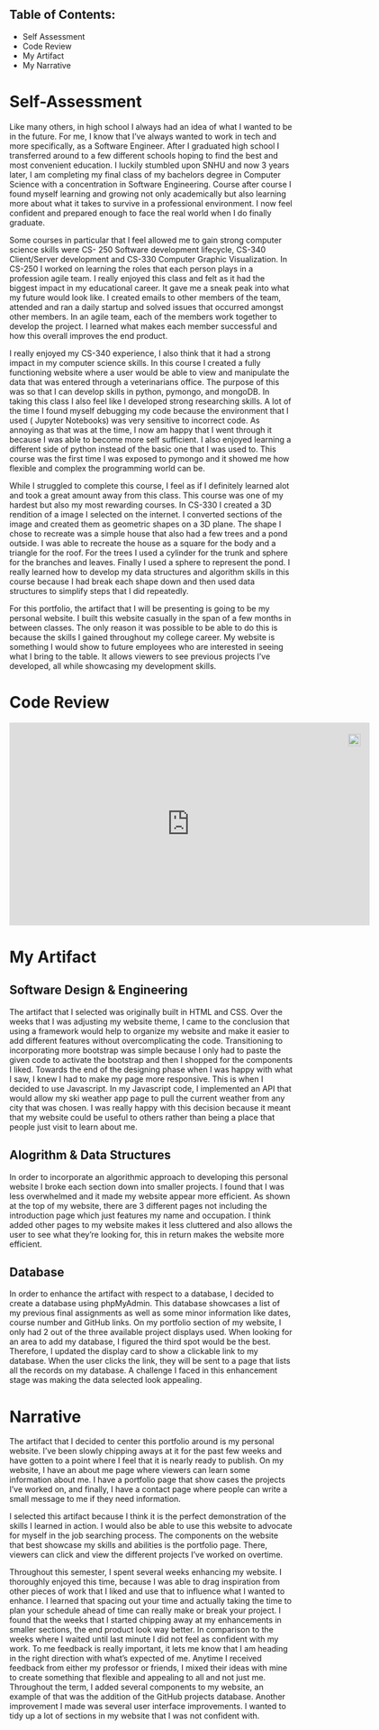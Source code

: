 ## Table of Contents:
- Self Assessment
- Code Review
- My Artifact
- My Narrative

# Self-Assessment

Like many others, in high school I always had an idea of what I wanted to be in the future. For me, I know that I’ve always wanted to work in tech and more specifically, as a Software Engineer. After I graduated high school I transferred around to a few different schools hoping to find the best and most convenient education. I luckily stumbled upon SNHU and now 3 years later, I am completing my final class of my bachelors degree in Computer Science with a concentration in Software Engineering. Course after course I found myself learning and growing not only academically but also learning more about what it takes to survive in a professional environment. I now feel confident and prepared enough to face the real world when I do finally graduate. 

Some courses in particular that I feel allowed me to  gain strong computer science skills were CS- 250 Software development lifecycle, CS-340 Client/Server development and CS-330 Computer Graphic Visualization. In CS-250 I worked on  learning the roles that each person plays in a profession agile team. I really enjoyed this class and felt as it had the biggest  impact in my educational career. It gave me a sneak peak into what my future would look like. I created emails to other members of the team, attended and ran a daily startup and solved issues that occurred amongst other members. In an agile team, each of the members work together to develop the project. I learned what makes each member successful and how this overall improves the end product.  

I really enjoyed my CS-340 experience, I also think that it had a strong impact in my computer science skills. In this course I created a fully functioning website where a user would be able to view and manipulate the data that was entered through a veterinarians office. The purpose of this was so that I can develop skills in python, pymongo, and mongoDB. In taking this class I also feel like I developed strong researching skills. A lot of the time I found myself debugging my code because the environment that I used ( Jupyter Notebooks) was very sensitive to incorrect code. As annoying as that was at the time, I now am happy that I went through it because I was able to become more self sufficient. I also enjoyed learning a different side of python instead of the basic one that I was used to. This course was the first time I was exposed to pymongo and it showed me how flexible and complex the programming world can be.

While I struggled to complete this course, I feel as if I definitely learned alot and took a great amount away from this class. This course was one of my hardest but also my most rewarding courses. In CS-330 I created a 3D rendition of a image I selected on the internet. I converted sections of the image and created them as geometric shapes on a 3D plane. The shape I chose to recreate was a simple house that also had a few trees and a pond outside. I was able to recreate the house as a square for the body and a triangle for the roof. For the trees I used a cylinder for the trunk and sphere for the branches and leaves. Finally I used a sphere to represent the pond. I really learned how to develop my data structures and algorithm skills in this course because I had break each shape down and then used data structures to simplify steps that I did repeatedly. 

For this portfolio, the artifact that I will be presenting is going to be my personal website. I built this website casually in the span of a few months in between classes. The only reason it was possible to be able to do this is because the skills I gained throughout my college career. My website is something I would show to future employees who are interested in seeing what I bring to the table. It allows viewers to see previous projects I’ve developed, all while showcasing my development skills. 

# Code Review

<div style="position:relative;width:fit-content;height:fit-content;">
            <a style="position:absolute;top:20px;right:1rem;opacity:0.8;" href="https://clipchamp.com/watch/y7WAcVarLW5?utm_source=embed&utm_medium=embed&utm_campaign=watch">
                <img style="height:22px;" src="https://clipchamp.com/e.svg" alt="Made with Clipchamp" />
            </a>
            <iframe allowfullscreen style="border:none" src="https://clipchamp.com/watch/y7WAcVarLW5/embed" width="640" height="360"></iframe>
        </div>

# My Artifact 
## Software Design & Engineering
The artifact that I selected was originally built in HTML and CSS. Over the weeks that I was adjusting my website theme, I came to the conclusion that using a framework would help to organize my website and make it easier to add different features without overcomplicating the code. Transitioning to incorporating more bootstrap was simple because I only had to paste the given code to activate the bootstrap and then I shopped for the components I liked. Towards the end of the designing phase when I was happy with what I saw, I knew I had to make my page more responsive. This is when I decided to use Javascript. In my Javascript code, I implemented an API that would allow my ski weather app page to pull the current weather from any city that was chosen. I was really happy with this decision because it meant that my website could be useful to others rather than being a place that people just visit to learn about me.

## Alogrithm & Data Structures
In order to incorporate an algorithmic approach to developing this personal website I broke each section down into smaller projects. I found that I was less overwhelmed and it made my website appear more efficient. As shown at the top of my website, there are 3 different pages not including the introduction page which just features my name and occupation. I think added other pages to my website makes it less cluttered and also allows the user to see what they’re looking for, this in return makes the website more efficient. 
## Database
In order to enhance the artifact with respect to a database, I decided to create a database using phpMyAdmin. This database showcases a list of my previous final assignments as well as some minor information like dates, course number and GitHub links. On my portfolio section of my website, I only had 2 out of the three available project displays used. When looking for an area to add my database, I figured the third spot would be the best. Therefore, I updated the display card to show a clickable link to my database. When the user clicks the link, they will be sent to a page that lists all the records on my database. A challenge I faced in this enhancement stage was making the data selected look appealing.  

# Narrative
The artifact that I decided to center this portfolio around is my personal website. I’ve been slowly chipping aways at it for the past few weeks and have gotten to a point where I feel that it is nearly ready to publish. On my website, I have an about me page where viewers can learn some information about me. I have a portfolio page that show cases the projects I’ve worked on, and finally, I have a contact page where people can write a small message to me if they need information. 

I selected this artifact because I think it is the perfect demonstration of the skills I learned in action. I would also be able to use this website to advocate for myself in the job searching process. The components on the website that best showcase my skills and abilities is the portfolio page. There, viewers can click and view the different projects I’ve worked on overtime. 

Throughout this semester, I spent several weeks enhancing my website. I thoroughly enjoyed this time, because I was able to drag inspiration from other pieces of work that I liked and use that to influence what I wanted to enhance. I learned that spacing out your time and actually taking the time to plan your schedule ahead of time can really make or break your project. I found that the weeks that I started chipping away at my enhancements in smaller sections, the end product look way better. In comparison to the weeks where I waited until last minute  I did not feel as confident with my work. To me feedback is really important, it lets me know that I am heading in the right direction with what’s expected of me. Anytime I received feedback from either my professor or friends, I mixed their ideas with mine to create something that flexible and appealing to all and not just me. Throughout the term, I added several components to my website, an example of that was the addition of the GitHub projects database. Another improvement I made was several user interface improvements. I wanted to tidy up a lot of sections in my website that I was not confident with. 
